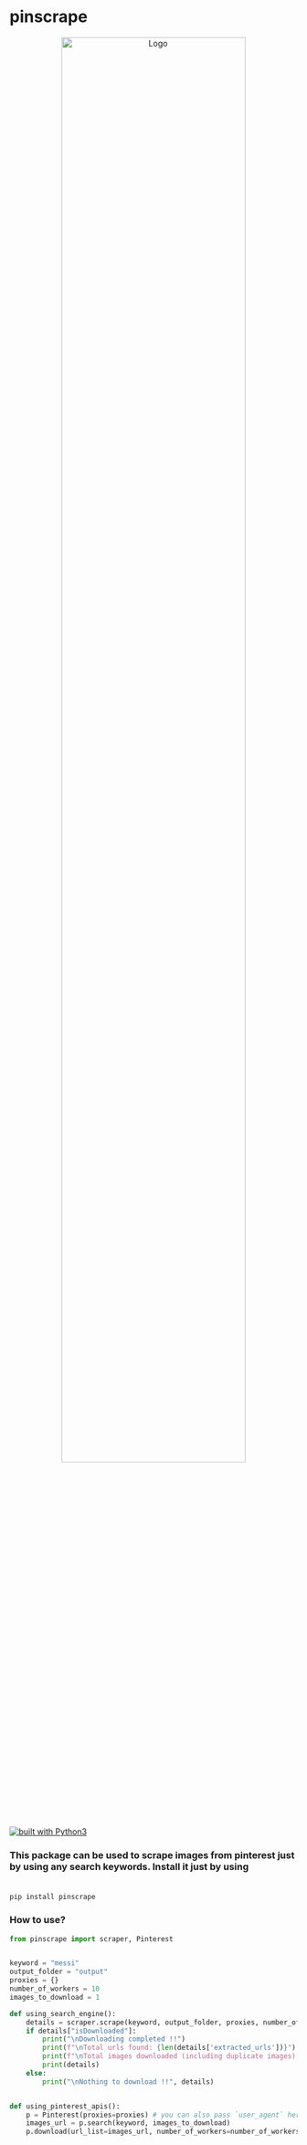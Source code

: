# pinscrape

<p style="text-align: center">
    <img src="image/banner.png" alt="Logo" width="80%">
</p>

[![built with Python3](https://img.shields.io/badge/built%20with-Python3.6+-red.svg)](https://www.python.org/)

### This package can be used to scrape images from pinterest just by using any search keywords. Install it just by using <br><br>
`pip install pinscrape`

### How to use?
```python
from pinscrape import scraper, Pinterest


keyword = "messi"
output_folder = "output"
proxies = {}
number_of_workers = 10
images_to_download = 1

def using_search_engine():
    details = scraper.scrape(keyword, output_folder, proxies, number_of_workers, images_to_download)
    if details["isDownloaded"]:
        print("\nDownloading completed !!")
        print(f"\nTotal urls found: {len(details['extracted_urls'])}")
        print(f"\nTotal images downloaded (including duplicate images): {len(details['urls_list'])}")
        print(details)
    else:
        print("\nNothing to download !!", details)


def using_pinterest_apis():
    p = Pinterest(proxies=proxies) # you can also pass `user_agent` here.
    images_url = p.search(keyword, images_to_download)
    p.download(url_list=images_url, number_of_workers=number_of_workers, output_folder=output_folder)
```
